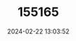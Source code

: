 ---
title: "155165"
category: "Corythoichthys amplexus"
draft: false
date: 2024-02-22 13:03:52
languages:
  English: ["Fijian Banded Pipefish", "Redbanded Pipefish", "Brown-banded Pipefish"]
  Japanese: ["Obi-ishi-yôji"]
  Fijian: ["Ose ni waitui"]
  Finnish: ["Ruskovyöneula"]
  Chinese: ["环纹冠海龙", "環紋冠海龍"]
---